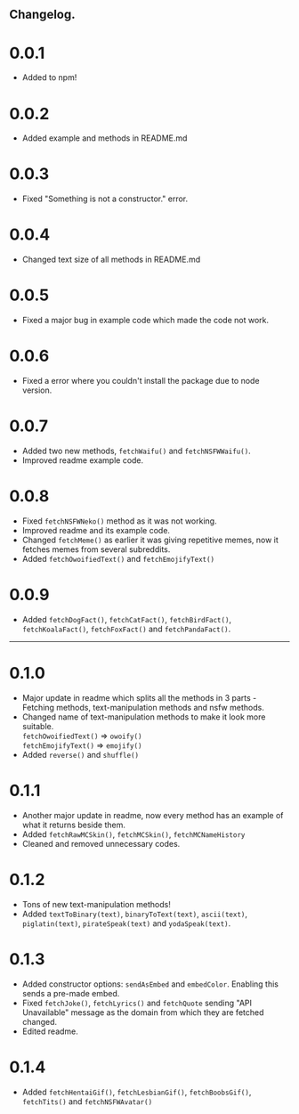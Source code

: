 ## Changelog.

# 0.0.1
- Added to npm!

# 0.0.2 
- Added example and methods in README.md

# 0.0.3
- Fixed "Something is not a constructor." error.

# 0.0.4
- Changed text size of all methods in README.md

# 0.0.5
- Fixed a major bug in example code which made the code not work.

# 0.0.6
- Fixed a error where you couldn't install the package due to node version.

# 0.0.7
- Added two new methods, ```fetchWaifu()``` and ```fetchNSFWWaifu()```.
- Improved readme example code.

# 0.0.8
- Fixed ```fetchNSFWNeko()``` method as it was not working.
- Improved readme and its example code.
- Changed ```fetchMeme()``` as earlier it was giving repetitive memes, now it fetches memes from several subreddits.
- Added ```fetchOwoifiedText()``` and ```fetchEmojifyText()```

# 0.0.9
- Added ```fetchDogFact()```, ```fetchCatFact()```, ```fetchBirdFact()```, ```fetchKoalaFact()```, ```fetchFoxFact()``` and ```fetchPandaFact()```.

----------------------------------------------

# 0.1.0
- Major update in readme which splits all the methods in 3 parts - Fetching methods, text-manipulation methods and nsfw methods.
- Changed name of text-manipulation methods to make it look more suitable.
  <br>
  ```fetchOwoifiedText()``` => ```owoify()```
  <br>
  ```fetchEmojifyText()``` => ```emojify()```
- Added ```reverse()``` and ```shuffle()```

# 0.1.1
- Another major update in readme, now every method has an example of what it returns beside them.
- Added ```fetchRawMCSkin()```, ```fetchMCSkin()```, ```fetchMCNameHistory```
- Cleaned and removed unnecessary codes.

# 0.1.2
- Tons of new text-manipulation methods!
- Added ```textToBinary(text)```, ```binaryToText(text)```, ```ascii(text)```, ```piglatin(text)```, ```pirateSpeak(text)``` and ```yodaSpeak(text)```.

# 0.1.3
- Added constructor options: ```sendAsEmbed``` and ```embedColor```. Enabling this sends a pre-made embed.
- Fixed ```fetchJoke()```, ```fetchLyrics()``` and ```fetchQuote``` sending "API Unavailable" message as the domain from which they are fetched changed.
- Edited readme.

# 0.1.4
- Added ```fetchHentaiGif()```, ```fetchLesbianGif()```, ```fetchBoobsGif()```, ```fetchTits()``` and ```fetchNSFWAvatar()```
